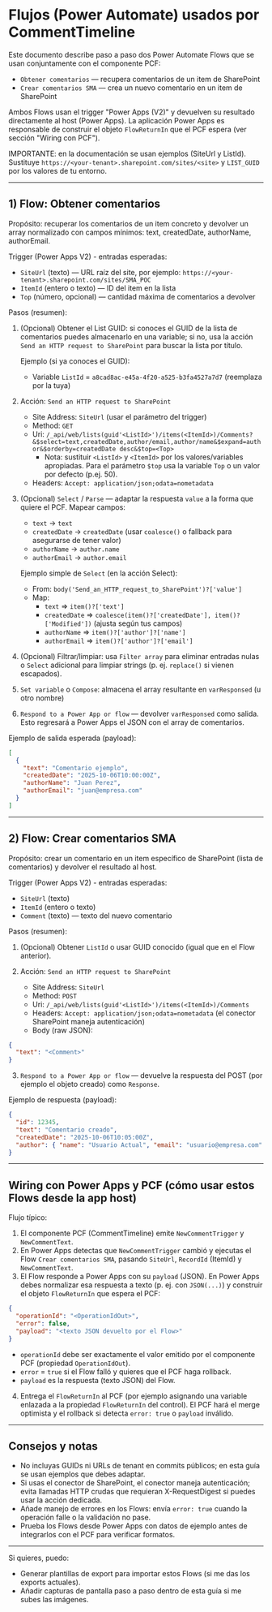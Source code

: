 # Flujos (Power Automate) usados por CommentTimeline

Este documento describe paso a paso dos Power Automate Flows que se usan conjuntamente con el componente PCF:

- `Obtener comentarios` — recupera comentarios de un item de SharePoint
- `Crear comentarios SMA` — crea un nuevo comentario en un item de SharePoint

Ambos Flows usan el trigger "Power Apps (V2)" y devuelven su resultado directamente al host (Power Apps). La aplicación Power Apps es responsable de construir el objeto `FlowReturnIn` que el PCF espera (ver sección "Wiring con PCF").

IMPORTANTE: en la documentación se usan ejemplos (SiteUrl y ListId). Sustituye `https://<your-tenant>.sharepoint.com/sites/<site>` y `LIST_GUID` por los valores de tu entorno.

---

## 1) Flow: Obtener comentarios

Propósito: recuperar los comentarios de un item concreto y devolver un array normalizado con campos mínimos: text, createdDate, authorName, authorEmail.

Trigger (Power Apps V2) - entradas esperadas:
- `SiteUrl` (texto) — URL raíz del site, por ejemplo: `https://<your-tenant>.sharepoint.com/sites/SMA_POC`
- `ItemId` (entero o texto) — ID del item en la lista
- `Top` (número, opcional) — cantidad máxima de comentarios a devolver

Pasos (resumen):

1. (Opcional) Obtener el List GUID: si conoces el GUID de la lista de comentarios puedes almacenarlo en una variable; si no, usa la acción `Send an HTTP request to SharePoint` para buscar la lista por título.

   Ejemplo (si ya conoces el GUID):
   - Variable `ListId` = `a8cad8ac-e45a-4f20-a525-b3fa4527a7d7` (reemplaza por la tuya)

2. Acción: `Send an HTTP request to SharePoint`
   - Site Address: `SiteUrl` (usar el parámetro del trigger)
   - Method: `GET`
   - Uri: `/_api/web/lists(guid'<ListId>')/items(<ItemId>)/Comments?&$select=text,createdDate,author/email,author/name&$expand=author&$orderby=createdDate desc&$top=<Top>`
     - Nota: sustituir `<ListId>` y `<ItemId>` por los valores/variables apropiadas. Para el parámetro `$top` usa la variable `Top` o un valor por defecto (p.ej. 50).
   - Headers: `Accept: application/json;odata=nometadata`

3. (Opcional) `Select` / `Parse` — adaptar la respuesta `value` a la forma que quiere el PCF. Mapear campos:
   - `text` -> `text`
   - `createdDate` -> `createdDate` (usar `coalesce()` o fallback para asegurarse de tener valor)
   - `authorName` -> `author.name`
   - `authorEmail` -> `author.email`

   Ejemplo simple de `Select` (en la acción Select):
   - From: `body('Send_an_HTTP_request_to_SharePoint')?['value']`
   - Map:
     - `text` => `item()?['text']`
     - `createdDate` => `coalesce(item()?['createdDate'], item()?['Modified'])` (ajusta según tus campos)
     - `authorName` => `item()?['author']?['name']`
     - `authorEmail` => `item()?['author']?['email']`

4. (Opcional) Filtrar/limpiar: usa `Filter array` para eliminar entradas nulas o `Select` adicional para limpiar strings (p. ej. `replace()` si vienen escapados).

5. `Set variable` o `Compose`: almacena el array resultante en `varResponsed` (u otro nombre)

6. `Respond to a Power App or flow` — devolver `varResponsed` como salida. Esto regresará a Power Apps el JSON con el array de comentarios.

Ejemplo de salida esperada (payload):

```json
[
  {
    "text": "Comentario ejemplo",
    "createdDate": "2025-10-06T10:00:00Z",
    "authorName": "Juan Perez",
    "authorEmail": "juan@empresa.com"
  }
]
```

---

## 2) Flow: Crear comentarios SMA

Propósito: crear un comentario en un item específico de SharePoint (lista de comentarios) y devolver el resultado al host.

Trigger (Power Apps V2) - entradas esperadas:
- `SiteUrl` (texto)
- `ItemId` (entero o texto)
- `Comment` (texto) — texto del nuevo comentario

Pasos (resumen):

1. (Opcional) Obtener `ListId` o usar GUID conocido (igual que en el Flow anterior).

2. Acción: `Send an HTTP request to SharePoint`
   - Site Address: `SiteUrl`
   - Method: `POST`
   - Uri: `/_api/web/lists(guid'<ListId>')/items(<ItemId>)/Comments`
   - Headers: `Accept: application/json;odata=nometadata` (el conector SharePoint maneja autenticación)
   - Body (raw JSON):

```json
{
  "text": "<Comment>"
}
```

3. `Respond to a Power App or flow` — devuelve la respuesta del POST (por ejemplo el objeto creado) como `Response`.

Ejemplo de respuesta (payload):

```json
{
  "id": 12345,
  "text": "Comentario creado",
  "createdDate": "2025-10-06T10:05:00Z",
  "author": { "name": "Usuario Actual", "email": "usuario@empresa.com" }
}
```

---

## Wiring con Power Apps y PCF (cómo usar estos Flows desde la app host)

Flujo típico:

1. El componente PCF (CommentTimeline) emite `NewCommentTrigger` y `NewCommentText`.
2. En Power Apps detectas que `NewCommentTrigger` cambió y ejecutas el Flow `Crear comentarios SMA`, pasando `SiteUrl`, `RecordId` (ItemId) y `NewCommentText`.
3. El Flow responde a Power Apps con su `payload` (JSON). En Power Apps debes normalizar esa respuesta a texto (p. ej. con `JSON(...)`) y construir el objeto `FlowReturnIn` que espera el PCF:

```json
{
  "operationId": "<OperationIdOut>",
  "error": false,
  "payload": "<texto JSON devuelto por el Flow>"
}
```

- `operationId` debe ser exactamente el valor emitido por el componente PCF (propiedad `OperationIdOut`).
- `error` = `true` si el Flow falló y quieres que el PCF haga rollback.
- `payload` es la respuesta (texto JSON) del Flow.

4. Entrega el `FlowReturnIn` al PCF (por ejemplo asignando una variable enlazada a la propiedad `FlowReturnIn` del control). El PCF hará el merge optimista y el rollback si detecta `error: true` o `payload` inválido.

---

## Consejos y notas

- No incluyas GUIDs ni URLs de tenant en commits públicos; en esta guía se usan ejemplos que debes adaptar.
- Si usas el conector de SharePoint, el conector maneja autenticación; evita llamadas HTTP crudas que requieran X-RequestDigest si puedes usar la acción dedicada.
- Añade manejo de errores en los Flows: envía `error: true` cuando la operación falle o la validación no pase.
- Prueba los Flows desde Power Apps con datos de ejemplo antes de integrarlos con el PCF para verificar formatos.

---

Si quieres, puedo:
- Generar plantillas de export para importar estos Flows (si me das los exports actuales).
- Añadir capturas de pantalla paso a paso dentro de esta guía si me subes las imágenes.
